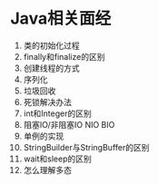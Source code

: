 # Java相关面经

1. 类的初始化过程
2. finally和finalize的区别
3. 创建线程的方式
4. 序列化
5. 垃圾回收
6. 死锁解决办法
7. int和Integer的区别
8. 阻塞IO/非阻塞IO NIO BIO
9. 单例的实现
10. StringBuilder与StringBuffer的区别
11. wait和sleep的区别
12. 怎么理解多态